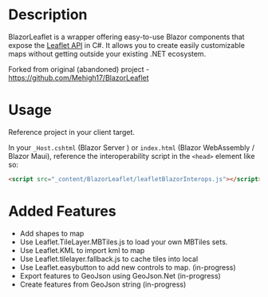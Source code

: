 
# Description

BlazorLeaflet is a wrapper offering easy-to-use Blazor components that expose the <a href="https://leafletjs.com/">Leaflet API</a> in C#. It allows you to create easily customizable maps without getting outside your existing .NET ecosystem.

Forked from original (abandoned) project - https://github.com/Mehigh17/BlazorLeaflet


# Usage

Reference project in your client target. 

In your `_Host.cshtml` (Blazor Server ) or `index.html` (Blazor WebAssembly / Blazor Maui), reference the interoperability script in the `<head>` element like so:

```html
<script src="_content/BlazorLeaflet/leafletBlazorInterops.js"></script>
```


# Added Features

- Add shapes to map 
- Use Leaflet.TileLayer.MBTiles.js to load your own MBTiles sets. 
- Use Leaflet.KML to import kml to map 
- Use Leaflet.tilelayer.fallback.js to cache tiles into local 
- Use Leaflet.easybutton to add new controls to map. (in-progress)
- Export features to GeoJson using GeoJson.Net (in-progress)
- Create features from GeoJson string (in-progress)

